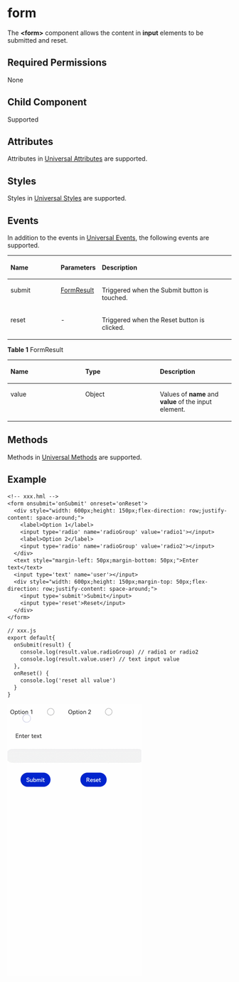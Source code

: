 # form<a name="EN-US_TOPIC_0000001127284848"></a>

The  **<form\>**  component allows the content in  **input**  elements to be submitted and reset.

## Required Permissions<a name="section11257113618419"></a>

None

## Child Component<a name="section9288143101012"></a>

Supported

## Attributes<a name="section2907183951110"></a>

Attributes in  [Universal Attributes](js-components-common-attributes.md)  are supported.

## Styles<a name="section10683162023215"></a>

Styles in  [Universal Styles](js-components-common-styles.md)  are supported.

## Events<a name="section77341431152917"></a>

In addition to the events in  [Universal Events](js-components-common-events.md), the following events are supported.

<a name="table1180610218398"></a>
<table><thead align="left"><tr id="row8806162153917"><th class="cellrowborder" valign="top" width="22.7022702270227%" id="mcps1.1.4.1.1"><p id="p0807112143914"><a name="p0807112143914"></a><a name="p0807112143914"></a>Name</p>
</th>
<th class="cellrowborder" valign="top" width="16.881688168816883%" id="mcps1.1.4.1.2"><p id="p380752110397"><a name="p380752110397"></a><a name="p380752110397"></a>Parameters</p>
</th>
<th class="cellrowborder" valign="top" width="60.41604160416041%" id="mcps1.1.4.1.3"><p id="p118071121183910"><a name="p118071121183910"></a><a name="p118071121183910"></a>Description</p>
</th>
</tr>
</thead>
<tbody><tr id="row380713217397"><td class="cellrowborder" valign="top" width="22.7022702270227%" headers="mcps1.1.4.1.1 "><p id="p19132135593918"><a name="p19132135593918"></a><a name="p19132135593918"></a>submit</p>
</td>
<td class="cellrowborder" valign="top" width="16.881688168816883%" headers="mcps1.1.4.1.2 "><p id="p17807152183918"><a name="p17807152183918"></a><a name="p17807152183918"></a><a href="#table195257111418">FormResult</a></p>
</td>
<td class="cellrowborder" valign="top" width="60.41604160416041%" headers="mcps1.1.4.1.3 "><p id="p8807102116392"><a name="p8807102116392"></a><a name="p8807102116392"></a>Triggered when the Submit button is touched.</p>
</td>
</tr>
<tr id="row38502504218"><td class="cellrowborder" valign="top" width="22.7022702270227%" headers="mcps1.1.4.1.1 "><p id="p1085019519428"><a name="p1085019519428"></a><a name="p1085019519428"></a>reset</p>
</td>
<td class="cellrowborder" valign="top" width="16.881688168816883%" headers="mcps1.1.4.1.2 "><p id="p108501958427"><a name="p108501958427"></a><a name="p108501958427"></a>-</p>
</td>
<td class="cellrowborder" valign="top" width="60.41604160416041%" headers="mcps1.1.4.1.3 "><p id="p2850758423"><a name="p2850758423"></a><a name="p2850758423"></a>Triggered when the Reset button is clicked.</p>
</td>
</tr>
</tbody>
</table>

**Table  1**  FormResult

<a name="table195257111418"></a>
<table><thead align="left"><tr id="row55251211114111"><th class="cellrowborder" valign="top" width="33.33333333333333%" id="mcps1.2.4.1.1"><p id="p2052551119411"><a name="p2052551119411"></a><a name="p2052551119411"></a>Name</p>
</th>
<th class="cellrowborder" valign="top" width="33.33333333333333%" id="mcps1.2.4.1.2"><p id="p2525141116412"><a name="p2525141116412"></a><a name="p2525141116412"></a>Type</p>
</th>
<th class="cellrowborder" valign="top" width="33.33333333333333%" id="mcps1.2.4.1.3"><p id="p55251011134114"><a name="p55251011134114"></a><a name="p55251011134114"></a>Description</p>
</th>
</tr>
</thead>
<tbody><tr id="row352501115412"><td class="cellrowborder" valign="top" width="33.33333333333333%" headers="mcps1.2.4.1.1 "><p id="p15525191113412"><a name="p15525191113412"></a><a name="p15525191113412"></a>value</p>
</td>
<td class="cellrowborder" valign="top" width="33.33333333333333%" headers="mcps1.2.4.1.2 "><p id="p145256112413"><a name="p145256112413"></a><a name="p145256112413"></a>Object</p>
</td>
<td class="cellrowborder" valign="top" width="33.33333333333333%" headers="mcps1.2.4.1.3 "><p id="p1852512118411"><a name="p1852512118411"></a><a name="p1852512118411"></a>Values of <strong id="b194181133618"><a name="b194181133618"></a><a name="b194181133618"></a>name</strong> and <strong id="b1690145461"><a name="b1690145461"></a><a name="b1690145461"></a>value</strong> of the input element.</p>
</td>
</tr>
</tbody>
</table>

## Methods<a name="section2279124532420"></a>

Methods in  [Universal Methods](js-components-common-methods.md)  are supported.

## Example<a name="section1241545010391"></a>

```
<!-- xxx.hml -->
<form onsubmit='onSubmit' onreset='onReset'>
  <div style="width: 600px;height: 150px;flex-direction: row;justify-content: space-around;">
    <label>Option 1</label>
    <input type='radio' name='radioGroup' value='radio1'></input>
    <label>Option 2</label>
    <input type='radio' name='radioGroup' value='radio2'></input>
  </div>
  <text style="margin-left: 50px;margin-bottom: 50px;">Enter text</text>
  <input type='text' name='user'></input>
  <div style="width: 600px;height: 150px;margin-top: 50px;flex-direction: row;justify-content: space-around;">
    <input type='submit'>Submit</input>
    <input type='reset'>Reset</input>
  </div>
</form>
```

```
// xxx.js
export default{
  onSubmit(result) {
    console.log(result.value.radioGroup) // radio1 or radio2
    console.log(result.value.user) // text input value
  },
  onReset() {
    console.log('reset all value')
  }
}
```

![](figures/001.gif)

